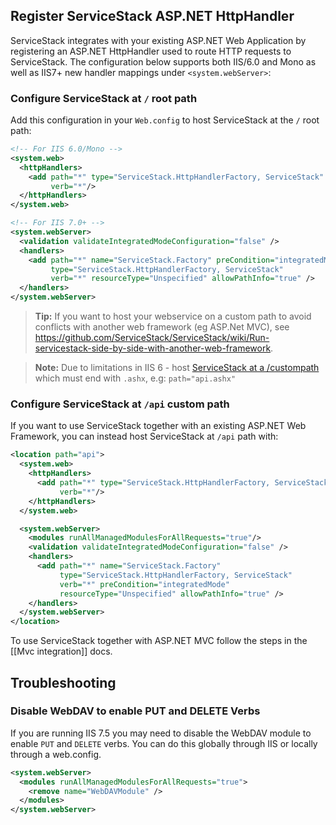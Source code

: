 ## Register ServiceStack ASP.NET HttpHandler

ServiceStack integrates with your existing ASP.NET Web Application by registering an ASP.NET HttpHandler used to route HTTP requests to ServiceStack. The configuration below supports both IIS/6.0 and Mono as well as IIS7+ new handler mappings under `<system.webServer>`:

### Configure ServiceStack at `/` root path

Add this configuration in your `Web.config` to host ServiceStack at the `/` root path:

```xml
<!-- For IIS 6.0/Mono -->
<system.web>
  <httpHandlers>    
    <add path="*" type="ServiceStack.HttpHandlerFactory, ServiceStack" 
         verb="*"/>
  </httpHandlers>
</system.web>

<!-- For IIS 7.0+ -->
<system.webServer>
  <validation validateIntegratedModeConfiguration="false" />
  <handlers>
    <add path="*" name="ServiceStack.Factory" preCondition="integratedMode" 
         type="ServiceStack.HttpHandlerFactory, ServiceStack" 
         verb="*" resourceType="Unspecified" allowPathInfo="true" />
  </handlers>
</system.webServer>
```

> **Tip:** If you want to host your webservice on a custom path to avoid conflicts with another web framework (eg ASP.Net MVC), see https://github.com/ServiceStack/ServiceStack/wiki/Run-servicestack-side-by-side-with-another-web-framework.

> **Note:** Due to limitations in IIS 6 - host [ServiceStack at a /custompath](http://mono.servicestack.net/ServiceStack.Hello/#custompath) which must end with `.ashx`, e.g: `path="api.ashx"`

### Configure ServiceStack at `/api` custom path

If you want to use ServiceStack together with an existing ASP.NET Web Framework, you can instead host ServiceStack at `/api` path with:

```xml
<location path="api">
  <system.web>
    <httpHandlers>
      <add path="*" type="ServiceStack.HttpHandlerFactory, ServiceStack" 
           verb="*"/>
    </httpHandlers>
  </system.web>

  <system.webServer>
    <modules runAllManagedModulesForAllRequests="true"/>
    <validation validateIntegratedModeConfiguration="false" />
    <handlers>
      <add path="*" name="ServiceStack.Factory" 
           type="ServiceStack.HttpHandlerFactory, ServiceStack" 
           verb="*" preCondition="integratedMode" 
           resourceType="Unspecified" allowPathInfo="true" />
    </handlers>
  </system.webServer>
</location>
```

To use ServiceStack together with ASP.NET MVC follow the steps in the [[Mvc integration]] docs.

## Troubleshooting

### Disable WebDAV to enable PUT and DELETE Verbs

If you are running IIS 7.5 you may need to disable the WebDAV module to enable `PUT` and `DELETE` verbs.  You can do this globally through IIS or locally through a web.config.

```xml
<system.webServer>
  <modules runAllManagedModulesForAllRequests="true">
    <remove name="WebDAVModule" />
  </modules>
</system.webServer>
```